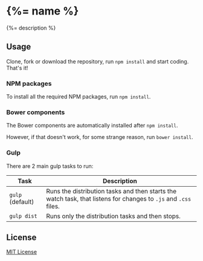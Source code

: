 # {%= name %}
{%= description %}

## Usage
Clone, fork or download the repository, run `npm install` and start coding. That's it!

### NPM packages
To install all the required NPM packages, run `npm install`.

### Bower components
The Bower components are automatically installed after `npm install`.

However, if that doesn't work, for some strange reason, run `bower install`.

### Gulp
There are 2 main gulp tasks to run:


| Task | Description |
|---|---|
| `gulp` (default) | Runs the distribution tasks and then starts the watch task, that listens for changes to `.js` and `.css` files. |
| `gulp dist` | Runs only the distribution tasks and then stops. |

## License

[MIT License](LICENSE)
